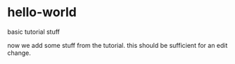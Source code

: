 # hello-world
basic tutorial stuff

now we add some stuff from the tutorial.  this should be sufficient for an edit change.
